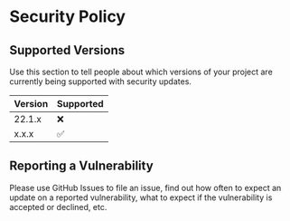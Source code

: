 # Security Policy

## Supported Versions

Use this section to tell people about which versions of your project are
currently being supported with security updates.

| Version   | Supported          |
| --------- | ------------------ |
| 22.1.x    | :x: |
| x.x.x     | :white_check_mark: |


## Reporting a Vulnerability

Please use GitHub Issues to file an issue, find out how often to expect an 
update on a reported vulnerability, what to expect if the vulnerability is
accepted or declined, etc.
